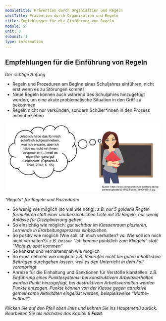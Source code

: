 ```yaml
---
moduleTitle: Prävention durch Organisation und Regeln
unitTitle: Prävention durch Organisation und Regeln  
title: Empfehlungen für die Einführung von Regeln
module: 5
unit: 0
subunit: 1
type: information
---
```


## Empfehlungen für die Einführung von Regeln 

*Der richtige Anfang*

* Regeln und Prozeduren am Beginn eines Schuljahres einführen, nicht erst wenn es zu Störungen kommt!
* Neue Regeln können auch während des Schuljahres hinzugefügt werden, um eine akute problematische Situation in den Griff zu bekommen 
* Regeln nicht nur verkünden, sondern Schüler*innen in den Prozess miteinbeziehen

![](01_EinführungRegeln.png)


*"Regeln" für Regeln und Prozeduren*

* So wenig wie möglich (so viel wie nötig): *z.B. nur 5 goldene Regeln formulieren statt einer unübersichtlichen Liste mit 20 Regeln, nur wenig Anlässe für Disziplinierung geben.*
* So einsichtig wie möglich: *gut sichtbar im Klassenraum plazieren, Lernende in Erarbeitungsprozess einbeziehen.* 
* So positiv wie möglich (Wie soll ich mich verhalten? vs. Wie soll ich mich nicht verhalten?): *z.B. besser "Ich komme pünktlich zum Klingeln" statt "Nicht zu spät kommen"*
* So konkret und verhaltensnah wie möglich
* So ernst nehmen wie möglich: *z.B. Reinrufen nicht bei guten inhaltlichen Beiträgen durchgehen lassen, weil es den Unterricht in dem Fall voranbringt*
* Anreize für die Einhaltung und Sanktionen für Verstöße klarstellen: *z.B. Einführung eines Punktesystems: bei konstruktivem Arbeitsverhalten werden Punkt hinzugefügt, bei destruktivem Arbeitsverhalten werden Punkte entzogen. Punkte können von der Klasse gegen attraktive gemeinsame Aktivitäten eingelöst werden, beispielsweise "Mathe-Fußball".*

*Klicken Sie auf den Pfeil oben links und kehren Sie ins Hauptmenü zurück. Bearbeiten Sie als nächstes das Kapitel 6 **Fazit***. 
